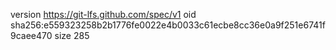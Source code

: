 version https://git-lfs.github.com/spec/v1
oid sha256:e559323258b2b1776fe0022e4b0033c61ecbe8cc36e0a9f251e6741f9caee470
size 285

